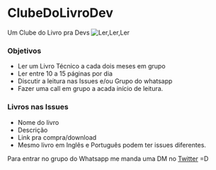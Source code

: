 # ClubeDoLivroDev

Um Clube do Livro pra Devs
![Ler,Ler,Ler](https://ibb.co/Z1DdP0R)


### Objetivos 
 - Ler um Livro Técnico a cada dois meses em grupo
 - Ler entre 10 a 15 páginas por dia
 - Discutir a leitura nas Issues e/ou Grupo do whatsapp
 - Fazer uma call em grupo a acada início de leitura.

### Livros nas Issues
 - Nome do livro
 - Descrição
 - Link pra compra/download
 - Mesmo livro em Inglês e Português podem ter issues diferentes.


Para entrar no grupo do Whatsapp me manda uma DM no [Twitter](https://twitter.com/lincolixavier) =D




